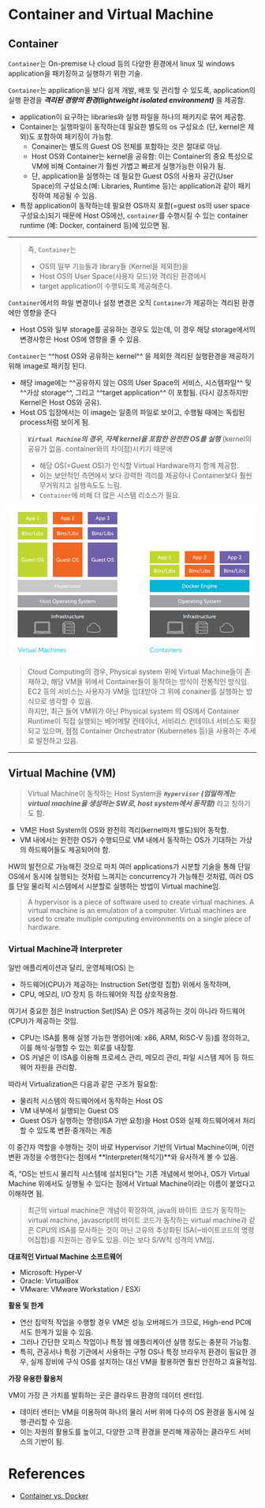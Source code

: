 # Container and Virtual Machine

## Container

`Container`는 On-premise 나 cloud 등의 다양한 환경에서 linux 및 windows application을 패키징하고 실행하기 위한 기술.

`Container`는 application을 보다 쉽게 개발, 배포 및 관리할 수 있도록, application의 실행 환경을 ***격리된 경량의 환경(lightweight isolated environment)*** 을 제공함.

  - application이 요구하는 libraries와 실행 파일을 하나의 패키지로 묶어 제공함.
  - Container는 실행파일이 동작하는데 필요한 별도의 os 구성요소 (단, kernel은 제외)도 포함하여 패키징이 가능함.
      - Conainer는 별도의 Guest OS 전체를 포함하는 것은 절대로 아님.
      - Host OS와 Container는 kernel을 공유함: 이는 Container의 중요 특성으로  VM에 비해 Container가 훨씬 가볍고 빠르게 실행가능한 이유가 됨.
      - 단, application을 실행하는 데 필요한 Guest OS의 사용자 공간(User Space)의 구성요소(예:  Libraries, Runtime 등)는 application과 같이 패키징하여 제공될 수 있음.   	
  - 특정 application이 동작하는데 필요한 OS까지 포함(=guest os의 user space 구성요소)되기 때문에 Host OS에선, `container`를 수행시킬 수 있는 container runtime (예: Docker, containerd 등)에 있으면 됨.

---

> 즉, `Container`는 
> 
> * OS의 일부 기능들과 library들 (Kernel을 제외한)을 
> * Host OS의 User Space(사용자 모드)와 격리된 환경에서 
> * target application이 수행되도록 제공해준다.

`Container`에서의 파일 변경이나 설정 변경은 오직 `Container`가 제공하는 격리된 환경에만 영향을 준다

* Host OS와 일부 storage를 공유하는 경우도 있는데, 이 경우 해당 storage에서의 변경사항은 Host OS에 영향을 줄 수 있음.

`Container`는 ^^host OS와 공유하는 kernel^^ 을 제외한 격리된 실행환경을 제공하기 위해 image로 패키징 된다. 

* 해당 image에는 ^^공유하지 않는 OS의 User Space의 서비스, 시스템파일^^ 및 ^^가상 storage^^, 그리고 ^^target application^^ 이 포함됨. (다시 강조하지만 Kernel은 Host OS와 공유).
* Host OS 입장에서는 이 image는 일종의 파일로 보이고, 수행될 때에는 독립된 process처럼 보이게 됨.

> ***`Virtual Machine`의 경우, 자체 kernel을 포함한 완전한 OS를 실행*** (kernel의 공유가 없음. container와의 차이점)시키기 때문에  
> 
> * 해당 OS(=Guest OS)가 인식할 Virtual Hardware까지 함께 제공함.
> * 이는 보안적인 측면에서 보다 강력한 격리를 제공하나 Container보다 훨씬 무거워지고 실행속도도 느림. 
> * `Container`에 비해 더 많은 시스템 리소스가 필요.

![](./img/container_vs_vm.png)

> Cloud Computing의 경우, Physical system 위에 Virtual Machine들이 존재하고, 해당 VM들 위에서 Container들이 동작하는 방식이 전통적인 방식임. 
> EC2 등의 서비스는 사용자가 VM을 임대받아 그 위에 conainer를 실행하는 방식으로 생각할 수 있음.  
> 하지만, 최근 들어 VM위가 아닌 Physical system 의  OS에서 Container Runtime이 직접 실행되는 베어메탈 컨테이너, 서비리스 컨테이너 서비스도 확장되고 있으며, 점점 Container Orchestrator (Kubernetes 등)을 사용하는 추세로 발전하고 있음.

---

## Virtual Machine (VM)

> Virtual Machine이 동작하는 Host System을 ***`Hypervisor` (엄밀하게는 virtual machine을 생성하는 SW로, host system에서 동작함)*** 라고 칭하기도 함.

* VM은 Host System의 OS와 완전히 격리(kernel마저 별도)되어 동작함. 
* VM 내에서는 완전한 OS가 수행되므로 VM 내에서 동작하는 OS가 기대하는 가상의 하드웨어들도 제공되어야 함.

HW의 발전으로 가능해진 것으로 마치 여러 applications가 시분할 기술을 통해 단일 OS에서 동시에 실행되는 것처럼 느껴지는 concurrency가 가능해진 것처럼, 여러 OS를 단일 물리적 시스템에서 시분할로 실행하는 방법이 Virtual machine임.

> A hypervisor is a piece of software used to create virtual machines. A virtual machine is an emulation of a computer. Virtual machines are used to create multiple computing environments on a single piece of hardware.

### Virtual Machine과 Interpreter

일반 애플리케이션과 달리, 운영체제(OS) 는

* 하드웨어(CPU)가 제공하는 Instruction Set(명령 집합) 위에서 동작하며,
* CPU, 메모리, I/O 장치 등 하드웨어와 직접 상호작용함.

여기서 중요한 점은 Instruction Set(ISA) 은 OS가 제공하는 것이 아니라 하드웨어(CPU)가 제공하는 것임.

* CPU는 ISA를 통해 실행 가능한 명령어(예: x86, ARM, RISC-V 등)를 정의하고, 이를 해석·실행할 수 있는 회로를 내장함.
* OS 커널은 이 ISA를 이용해 프로세스 관리, 메모리 관리, 파일 시스템 제어 등 하드웨어 자원을 관리함.

따라서 Virtualization은 다음과 같은 구조가 필요함:

* 물리적 시스템의 하드웨어에서 동작하는 Host OS
* VM 내부에서 실행되는 Guest OS
* Guest OS가 실행하는 명령(ISA 기반 요청)을 Host OS와 실제 하드웨어에서 처리할 수 있도록 변환·중개하는 계층

이 중간자 역할을 수행하는 것이 바로 Hypervisor 기반의 Virtual Machine이며, 이런 변환 과정을 수행한다는 점에서 **Interpreter(해석기)**와 유사하게 볼 수 있음.

즉, “OS는 반드시 물리적 시스템에 설치된다”는 기존 개념에서 벗어나,
OS가 Virtual Machine 위에서도 실행될 수 있다는 점에서 Virtual Machine이라는 이름이 붙었다고 이해하면 됨.

> 최근의 virtual machine은 개념이 확장하여, java의 바이트 코드가 동작하는 virtual machine, javascript의 바이트 코드가 동작하는 virtual machine과 같은 CPU의 ISA를 모사하는 것이 아닌 고유의 추상화된 ISA(~바이트코드의 명령어집합)를 지원하는 경우도 있음. 이는 보다 S/W적 성격의 VM임.

**대표적인 Virtual Machine 소프트웨어**

* Microsoft: Hyper-V
* Oracle: VirtualBox
* VMware: VMware Workstation / ESXi


**활용 및 한계**

* 연산 집약적 작업을 수행할 경우 VM은 성능 오버헤드가 크므로, High-end PC에서도 한계가 있을 수 있음.
* 그러나 간단한 오피스 작업이나 특정 웹 애플리케이션 실행 정도는 충분히 가능함.
* 특히, 관공서나 특정 기관에서 사용하는 구형 OS나 특정 브라우저 환경이 필요한 경우, 실제 장비에 구식 OS를 설치하는 대신 VM을 활용하면 훨씬 안전하고 효율적임.


**가장 유용한 활용처**

VM이 가장 큰 가치를 발휘하는 곳은 클라우드 환경의 데이터 센터임.

* 데이터 센터는 VM을 이용하여 하나의 물리 서버 위에 다수의 OS 환경을 동시에 실행·관리할 수 있음.
* 이는 자원의 활용도를 높이고, 다양한 고객 환경을 분리해 제공하는 클라우드 서비스의 기반이 됨.



# References

* [Container vs. Docker](https://hazel-developer.tistory.com/m/242)